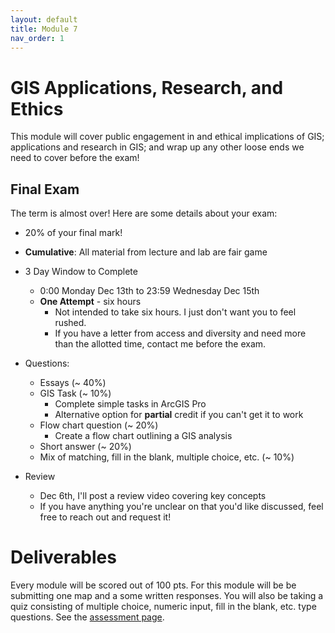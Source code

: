 ```yaml
---
layout: default
title: Module 7
nav_order: 1
---
```


#  	GIS Applications, Research, and Ethics    

This module will cover public engagement in and ethical implications of GIS; applications and research in GIS; and wrap up any other loose ends we need to cover before the exam!

## Final Exam

The term is almost over!  Here are some details about your exam:

* 20% of your final mark!

* **Cumulative**: All material from lecture and lab are fair game

* 3 Day Window to Complete
	* 0:00 Monday Dec 13th to 23:59 Wednesday Dec 15th
	* **One Attempt** - six hours
		* Not intended to take six hours.  I just don't want you to feel rushed.
		* If you have a letter from access and diversity and need more than the allotted time, contact me before the exam.

* Questions:
	* Essays (~ 40%)
	* GIS Task (~ 10%)
		* Complete simple tasks in ArcGIS Pro
		* Alternative option for **partial** credit if you can't get it to work
	* Flow chart question (~ 20%)
		* Create a flow chart outlining a GIS analysis
	* Short answer (~ 20%)
	* Mix of matching, fill in the blank, multiple choice, etc. (~ 10%)

* Review
	* Dec 6th, I'll post a review video covering key concepts
	* If you have anything you're unclear on that you'd like discussed, feel free to reach out and request it!

# Deliverables

Every module will be scored out of 100 pts.  For this module will be be submitting one map and a some written responses.  You will also be taking a quiz consisting of multiple choice, numeric input, fill in the blank, etc. type questions.  See the [assessment page](docs/Assessment.md).